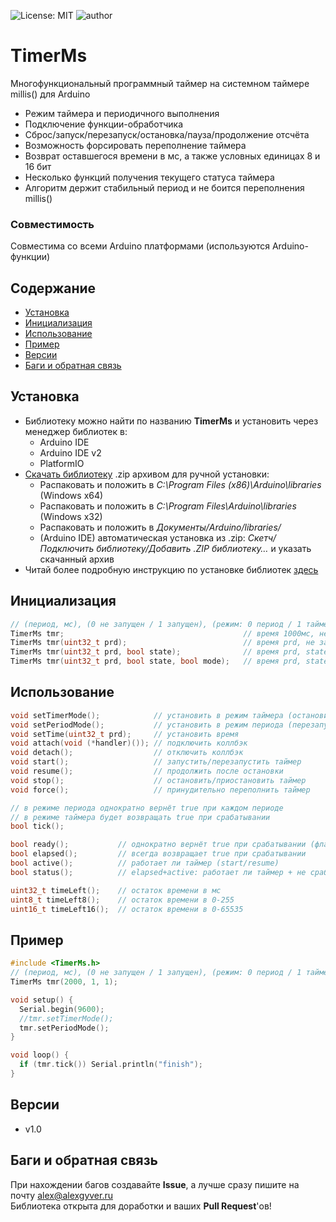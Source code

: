![License: MIT](https://img.shields.io/badge/License-MIT-green.svg)
![author](https://img.shields.io/badge/author-AlexGyver-informational.svg)
# TimerMs
Многофункциональный программный таймер на системном таймере millis() для Arduino
- Режим таймера и периодичного выполнения
- Подключение функции-обработчика
- Сброс/запуск/перезапуск/остановка/пауза/продолжение отсчёта
- Возможность форсировать переполнение таймера
- Возврат оставшегося времени в мс, а также условных единицах 8 и 16 бит
- Несколько функций получения текущего статуса таймера
- Алгоритм держит стабильный период и не боится переполнения millis()

### Совместимость
Совместима со всеми Arduino платформами (используются Arduino-функции)

## Содержание
- [Установка](#install)
- [Инициализация](#init)
- [Использование](#usage)
- [Пример](#example)
- [Версии](#versions)
- [Баги и обратная связь](#feedback)

<a id="install"></a>
## Установка
- Библиотеку можно найти по названию **TimerMs** и установить через менеджер библиотек в:
    - Arduino IDE
    - Arduino IDE v2
    - PlatformIO
- [Скачать библиотеку](https://github.com/GyverLibs/TimerMs/archive/refs/heads/main.zip) .zip архивом для ручной установки:
    - Распаковать и положить в *C:\Program Files (x86)\Arduino\libraries* (Windows x64)
    - Распаковать и положить в *C:\Program Files\Arduino\libraries* (Windows x32)
    - Распаковать и положить в *Документы/Arduino/libraries/*
    - (Arduino IDE) автоматическая установка из .zip: *Скетч/Подключить библиотеку/Добавить .ZIP библиотеку…* и указать скачанный архив
- Читай более подробную инструкцию по установке библиотек [здесь](https://alexgyver.ru/arduino-first/#%D0%A3%D1%81%D1%82%D0%B0%D0%BD%D0%BE%D0%B2%D0%BA%D0%B0_%D0%B1%D0%B8%D0%B1%D0%BB%D0%B8%D0%BE%D1%82%D0%B5%D0%BA)

<a id="init"></a>
## Инициализация
```cpp
// (период, мс), (0 не запущен / 1 запущен), (режим: 0 период / 1 таймер)
TimerMs tmr;                                        // время 1000мс, не запущен, режим периода
TimerMs tmr(uint32_t prd);                          // время prd, не запущен, режим периода
TimerMs tmr(uint32_t prd, bool state);              // время prd, state статус, режим периода
TimerMs tmr(uint32_t prd, bool state, bool mode);   // время prd, state статус, mode: 0 период / 1 таймер
```

<a id="usage"></a>
## Использование
```cpp
void setTimerMode();            // установить в режим таймера (остановится после срабатывания)
void setPeriodMode();  			// установить в режим периода (перезапустится после срабатывания)
void setTime(uint32_t prd);     // установить время
void attach(void (*handler)()); // подключить коллбэк
void detach();                  // отключить коллбэк
void start();                   // запустить/перезапустить таймер
void resume();                  // продолжить после остановки
void stop();                    // остановить/приостановить таймер
void force();                   // принудительно переполнить таймер

// в режиме периода однократно вернёт true при каждом периоде
// в режиме таймера будет возвращать true при срабатывании
bool tick();

bool ready();           // однократно вернёт true при срабатывании (флаг)
bool elapsed();         // всегда возвращает true при срабатывании
bool active();          // работает ли таймер (start/resume)
bool status();          // elapsed+active: работает ли таймер + не сработал ли он

uint32_t timeLeft();    // остаток времени в мс
uint8_t timeLeft8();    // остаток времени в 0-255
uint16_t timeLeft16();  // остаток времени в 0-65535
```

<a id="example"></a>
## Пример
```cpp
#include <TimerMs.h>
// (период, мс), (0 не запущен / 1 запущен), (режим: 0 период / 1 таймер)
TimerMs tmr(2000, 1, 1);

void setup() {
  Serial.begin(9600);
  //tmr.setTimerMode();
  tmr.setPeriodMode();
}

void loop() {
  if (tmr.tick()) Serial.println("finish");
}
```

<a id="versions"></a>
## Версии
- v1.0

<a id="feedback"></a>
## Баги и обратная связь
При нахождении багов создавайте **Issue**, а лучше сразу пишите на почту [alex@alexgyver.ru](mailto:alex@alexgyver.ru)  
Библиотека открыта для доработки и ваших **Pull Request**'ов!